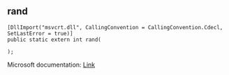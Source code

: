 ## rand

```
[DllImport("msvcrt.dll", CallingConvention = CallingConvention.Cdecl, SetLastError = true)]
public static extern int rand(
   
);
```

Microsoft documentation: [Link](https://docs.microsoft.com/en-us/cpp/c-runtime-library/reference/rand)
